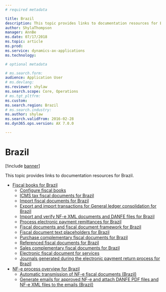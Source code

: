 ```yaml
---
# required metadata

title: Brazil
description: This topic provides links to documentation resources for Brazil. 
author: ShylaThompson
manager: AnnBe
ms.date: 07/17/2018
ms.topic: article
ms.prod: 
ms.service: dynamics-ax-applications
ms.technology: 

# optional metadata

# ms.search.form: 
audience: Application User
# ms.devlang: 
ms.reviewer: shylaw
ms.search.scope: Core, Operations
# ms.tgt_pltfrm: 
ms.custom: 
ms.search.region: Brazil
# ms.search.industry: 
ms.author: shylaw
ms.search.validFrom: 2016-02-28
ms.dyn365.ops.version: AX 7.0.0

---
```


# Brazil 

[!include [banner](../includes/banner.md)]

This topic provides links to documentation resources for Brazil. 

- [Fiscal books for Brazil](latam-bra-fiscal-books.md)
  - [Configure fiscal books](latam-bra-configure-fiscal-books.md)
  - [ICMS tax fiscal documents for Brazil](latam-bra-icms-tax-fiscal-documents.md)
  - [Import fiscal documents for Brazil](latam-bra-import-fiscal-documents.md)
  - [Export and import transactions for General ledger consolidation for Brazil](latam-bra-general-ledger-consolidation-transactions.md)
  - [Import and verify NF-e XML documents and DANFE files for Brazil](latam-bra-import-verify-nf-e-xml-documents-danfe-emails.md)
  - [Process electronic payment remittances for Brazil](latam-bra-process-electronic-payment-remittances.md)
  - [Fiscal documents and fiscal document framework for Brazil](latam-bra-fiscal-documents-fiscal-document-framework.md)
  - [Fiscal document text placeholders for Brazil](latam-bra-fiscal-document-text-placeholders.md)
  - [Purchase complementary fiscal documents for Brazil](latam-bra-purchase-complementary-fiscal-documents.md)
  - [Referenced fiscal documents for Brazil](latam-bra-referenced-fiscal-documents.md)
  - [Sales complementary fiscal documents for Brazil](latam-bra-sales-complementary-fiscal-documents.md)
  - [Electronic fiscal document for services](latam-bra-service-electronic-fiscal-document.md)
  - [Journals generated during the electronic payment return process for Brazil](latam-bra-examples-journals-generated-electronic-payment-return-process.md)
- [NF-e process overview for Brazil](latam-bra-nf-e-process.md)
  - [Automatic transmission of NF-e fiscal documents (Brazil)](tasks/br-00058-automatic-transmission-nf-e-fiscal-documents.md)
  - [Generate emails for approved NF-e and attach DANFE PDF files and NF-e XML files to the emails (Brazil)](tasks/br-00053-3-generate-emails-approved-nf-e-attach-danfe-pdf-files-nf-e-xml-files-emails.md)
